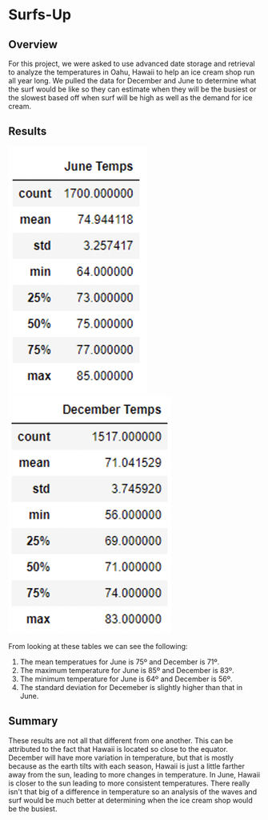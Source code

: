 # Surfs-Up

## Overview
For this project, we were asked to use advanced date storage and retrieval to analyze the temperatures in Oahu, Hawaii to help an ice cream shop run all year long. We pulled the data for December and June to determine what the surf would be like so they can estimate when they will be the busiest or the slowest based off when surf will be high as well as the demand for ice cream.

## Results
![juntemps](https://github.com/mackalys/surfs-up/blob/main/juntemps.png)
![dectemps](https://github.com/mackalys/surfs-up/blob/main/dectemps.png)

From looking at these tables we can see the following:
1. The mean temperatues for June is 75º and December is 71º.
2. The maximum temperature for June is 85º and December is 83º.
3. The minimum temperature for June is 64º and December is 56º.
4. The standard deviation for Decemeber is slightly higher than that in June.

## Summary
These results are not all that different from one another. This can be attributed to the fact that Hawaii is located so close to the equator. December will have more variation in temperature, but that is mostly because as the earth tilts with each season, Hawaii is just a little farther away from the sun, leading to more changes in temperature. In June, Hawaii is closer to the sun leading to more consistent temperatures. There really isn't that big of a difference in temperature so an analysis of the waves and surf would be much better at determining when the ice cream shop would be the busiest.
